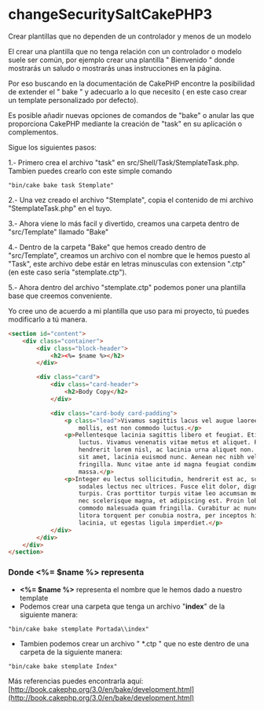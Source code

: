 # changeSecuritySaltCakePHP3
Crear plantillas que no dependen de un controlador y menos de un modelo

El crear una plantilla que no tenga relación con un controlador o modelo suele ser común, por ejemplo crear una plantilla " Bienvenido " donde mostrarás un saludo o mostrarás unas instrucciones en la página.

Por eso buscando en la documentación de CakePHP encontre la posibilidad de extender el " bake " y adecuarlo a lo que necesito ( en este caso crear un template personalizado por defecto).

Es posible añadir nuevas opciones de comandos de "bake" o anular las que proporciona CakePHP mediante la creación de "task" en su aplicación o complementos.

Sigue los siguientes pasos:

1.- Primero crea el archivo "task" en src/Shell/Task/StemplateTask.php.
Tambien puedes crearlo con este simple comando
```console
"bin/cake bake task Stemplate"
```

2.- Una vez creado el archivo "Stemplate", copia el contenido de mi archivo "StemplateTask.php" en el tuyo.

3.- Ahora viene lo más facil y divertido, creamos una carpeta dentro de "src/Template" llamado "Bake"

4.- Dentro de la carpeta "Bake" que hemos creado dentro de "src/Template", creamos un archivo con el nombre que le hemos puesto al "Task", este archivo debe estár en letras minusculas con extension ".ctp" (en este caso sería "stemplate.ctp").

5.- Ahora dentro del archivo "stemplate.ctp" podemos poner una plantilla base que creemos conveniente.

Yo cree uno de acuerdo a mi plantilla que uso para mi proyecto, tú puedes modificarlo a tú manera.

```html
<section id="content">
    <div class="container">
        <div class="block-header">
            <h2><%= $name %></h2>
        </div>

        <div class="card">
            <div class="card-header">
                <h2>Body Copy</h2>
            </div>

            <div class="card-body card-padding">
                <p class="lead">Vivamus sagittis lacus vel augue laoreet rutrum faucibus dolor auctor. Duis
                    mollis, est non commodo luctus.</p>
                <p>Pellentesque lacinia sagittis libero et feugiat. Etiam volutpat adipiscing tortor non
                    luctus. Vivamus venenatis vitae metus et aliquet. Praesent vitae justo purus. In
                    hendrerit lorem nisl, ac lacinia urna aliquet non. Quisque nisi tellus, rhoncus quis est
                    sit amet, lacinia euismod nunc. Aenean nec nibh velit. Fusce quis ante in nisl molestie
                    fringilla. Nunc vitae ante id magna feugiat condimentum. Maecenas sit amet urna
                    massa.</p>
                <p>Integer eu lectus sollicitudin, hendrerit est ac, sollicitudin nisl. Quisque viverra
                    sodales lectus nec ultrices. Fusce elit dolor, dignissim a nunc id, varius suscipit
                    turpis. Cras porttitor turpis vitae leo accumsan molestie. Morbi vitae luctus leo. Sed
                    nec scelerisque magna, et adipiscing est. Proin lobortis lectus eu sem ullamcorper,
                    commodo malesuada quam fringilla. Curabitur ac nunc dui. Class aptent taciti sociosqu ad
                    litora torquent per conubia nostra, per inceptos himenaeos. Fusce sagittis enim eu est
                    lacinia, ut egestas ligula imperdiet.</p>
            </div>
        </div>
    </div>
</section>
```

### Donde <%= $name %> representa

* **<%= $name %>** representa el nombre que le hemos dado a nuestro template
* Podemos crear una carpeta que tenga un archivo "**index**" de la siguiente manera:
```console
"bin/cake bake stemplate Portada\\index"
```

* Tambien podemos crear un archivo " *.ctp " que no este dentro de una carpeta de la siguiente manera:
```console
"bin/cake bake stemplate Index"
```

Más referencias puedes encontrarla aquí: [http://book.cakephp.org/3.0/en/bake/development.html](http://book.cakephp.org/3.0/en/bake/development.html)
